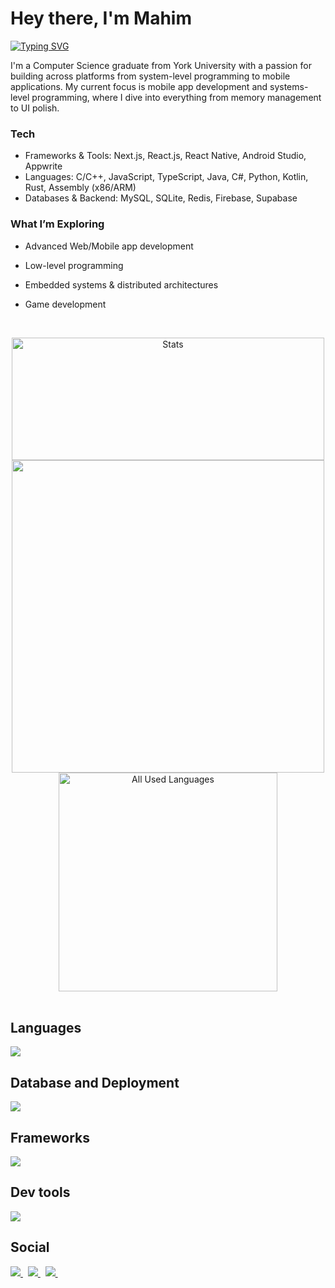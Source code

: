 # Hey there, I'm Mahim
  <p>
  <a href="https://git.io/typing-svg"><img src="https://readme-typing-svg.demolab.com?font=Source+Code+Pro&weight=1000&duration=600&pause=50&color=B7FF0B&background=01010400&multiline=true&width=435&height=150&lines=Problem+Solver;Mobile+App+Dev;System+Programming;OS%2FEmbedded" alt="Typing SVG" /></a>
  </p>
  <p>
I'm a Computer Science graduate from York University with a passion for building across platforms from system-level programming to mobile applications. My current focus is mobile app development and systems-level programming, where I dive into everything from memory management to UI polish.

### Tech
- Frameworks & Tools: Next.js, React.js, React Native, Android Studio, Appwrite
- Languages: C/C++, JavaScript, TypeScript, Java, C#, Python, Kotlin, Rust, Assembly (x86/ARM)
- Databases & Backend: MySQL, SQLite, Redis, Firebase, Supabase
  
### What I’m Exploring
- Advanced Web/Mobile app development
- Low-level programming
- Embedded systems & distributed architectures
- Game development
  
  </p>
  <br>
<div align="center" >
  <div>
    <tr>
      <td>
        <img alt="Stats" src="https://denvercoder1-github-readme-stats.vercel.app/api/?username=MM120-i&show_icons=true&include_all_commits=true&count_private=true&theme=great-gatsby&hide_border=true&bg_color=1F222E&title_color=F85D7F&icon_color=F8D866" width="500" height="196"/>
      </td>
      <td>
        <img src="https://streak-stats.demolab.com/?user=MM120-i&theme=monokai-metallian&hide_border=true" width="500"  />
      </td>
    </tr>
  </div>
  <img alt="All Used Languages" src="https://denvercoder1-github-readme-stats.vercel.app/api/top-langs/?username=MM120-i&langs_count=8&layout=compact&theme=react&hide_border=true&bg_color=1F222E&title_color=F85D7F&icon_color=F8D866&hide=Jupyter%20Notebook,Roff" width="350"/>
</div>

<br>

## Languages

  <div>
    <p >
      <a href="https://skillicons.dev">
        <img src="https://skillicons.dev/icons?i=ts,js,java,c,html,css,kotlin,py,cs,cpp" />
      </a>
    </p>
  </div>

  ## Database and Deployment
  <div>
    <p >
      <a href="https://skillicons.dev">
        <img src="https://skillicons.dev/icons?i=mongodb,prisma,github,vercel,heroku,mysql,sqlite,supabase" />
      </a>
    </p>
  </div>
  
## Frameworks
  <div>
    <p >
      <a href="https://skillicons.dev">
        <img src="https://skillicons.dev/icons?i=react,nextjs,express,bootstrap,nodejs,npm,threejs,tailwind" />
      </a>
    </p>
  </div>
  
  ## Dev tools
  <div>
    <p >
      <a href="https://skillicons.dev">
        <img src="https://skillicons.dev/icons?i=git,figma,androidstudio,gradle,eclipse,windows,vscode,visualstudio,linux,discord,idea,powershell,sentry,bash,latex,unity" />
      </a>
    </p>
  </div>
  
<h2 align="left">Social</h2>
 <p align="left">
   <a href="https://www.linkedin.com/in/mahim-m/">
     <img src="https://skillicons.dev/icons?i=linkedin"/>
   </a>&nbsp;
   <a href="">
     <img src="https://skillicons.dev/icons?i=discord"/>
   </a>&nbsp;
   <a href="">
     <img src="https://skillicons.dev/icons?i=instagram"/>
   </a>&nbsp;
 </p>
